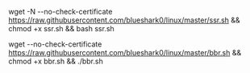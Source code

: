 wget -N --no-check-certificate https://raw.githubusercontent.com/blueshark0/linux/master/ssr.sh && chmod +x ssr.sh && bash ssr.sh


wget --no-check-certificate https://raw.githubusercontent.com/blueshark0/linux/master/bbr.sh && chmod +x bbr.sh && ./bbr.sh
